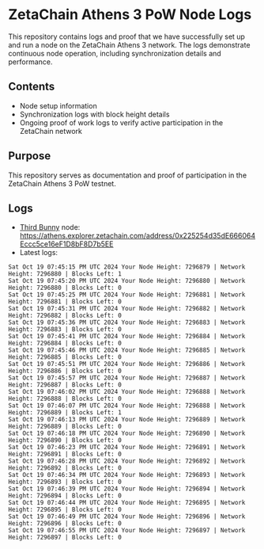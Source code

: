 # ZetaChain Athens 3 PoW Node Logs
This repository contains logs and proof that we have successfully set up and run a node on the ZetaChain Athens 3 network. The logs demonstrate continuous node operation, including synchronization details and performance.

## Contents
- Node setup information
- Synchronization logs with block height details
- Ongoing proof of work logs to verify active participation in the ZetaChain network

## Purpose
This repository serves as documentation and proof of participation in the ZetaChain Athens 3 PoW testnet.

## Logs

- [Third Bunny](https://thirdbunny.xyz/) node: https://athens.explorer.zetachain.com/address/0x225254d35dE666064Eccc5ce16eF1D8bF8D7b5EE
- Latest logs:
```
Sat Oct 19 07:45:15 PM UTC 2024 Your Node Height: 7296879 | Network Height: 7296880 | Blocks Left: 1
Sat Oct 19 07:45:20 PM UTC 2024 Your Node Height: 7296880 | Network Height: 7296880 | Blocks Left: 0
Sat Oct 19 07:45:25 PM UTC 2024 Your Node Height: 7296881 | Network Height: 7296881 | Blocks Left: 0
Sat Oct 19 07:45:31 PM UTC 2024 Your Node Height: 7296882 | Network Height: 7296882 | Blocks Left: 0
Sat Oct 19 07:45:36 PM UTC 2024 Your Node Height: 7296883 | Network Height: 7296883 | Blocks Left: 0
Sat Oct 19 07:45:41 PM UTC 2024 Your Node Height: 7296884 | Network Height: 7296884 | Blocks Left: 0
Sat Oct 19 07:45:46 PM UTC 2024 Your Node Height: 7296885 | Network Height: 7296885 | Blocks Left: 0
Sat Oct 19 07:45:51 PM UTC 2024 Your Node Height: 7296886 | Network Height: 7296886 | Blocks Left: 0
Sat Oct 19 07:45:57 PM UTC 2024 Your Node Height: 7296887 | Network Height: 7296887 | Blocks Left: 0
Sat Oct 19 07:46:02 PM UTC 2024 Your Node Height: 7296888 | Network Height: 7296888 | Blocks Left: 0
Sat Oct 19 07:46:07 PM UTC 2024 Your Node Height: 7296888 | Network Height: 7296889 | Blocks Left: 1
Sat Oct 19 07:46:13 PM UTC 2024 Your Node Height: 7296889 | Network Height: 7296889 | Blocks Left: 0
Sat Oct 19 07:46:18 PM UTC 2024 Your Node Height: 7296890 | Network Height: 7296890 | Blocks Left: 0
Sat Oct 19 07:46:23 PM UTC 2024 Your Node Height: 7296891 | Network Height: 7296891 | Blocks Left: 0
Sat Oct 19 07:46:28 PM UTC 2024 Your Node Height: 7296892 | Network Height: 7296892 | Blocks Left: 0
Sat Oct 19 07:46:34 PM UTC 2024 Your Node Height: 7296893 | Network Height: 7296893 | Blocks Left: 0
Sat Oct 19 07:46:39 PM UTC 2024 Your Node Height: 7296894 | Network Height: 7296894 | Blocks Left: 0
Sat Oct 19 07:46:44 PM UTC 2024 Your Node Height: 7296895 | Network Height: 7296895 | Blocks Left: 0
Sat Oct 19 07:46:49 PM UTC 2024 Your Node Height: 7296896 | Network Height: 7296896 | Blocks Left: 0
Sat Oct 19 07:46:55 PM UTC 2024 Your Node Height: 7296897 | Network Height: 7296897 | Blocks Left: 0
```
